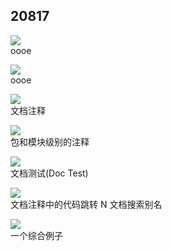 ## 20817

![](./img/2022-08-17-14-46-27.png)  
oooe

![](./img/2022-08-17-14-47-05.png)  
oooe

![](./img/2022-08-17-14-50-22.png)  
文档注释

![](./img/2022-08-17-14-51-30.png)  
包和模块级别的注释

![](./img/2022-08-17-14-57-22.png)  
文档测试(Doc Test)

![](./img/2022-08-17-15-07-58.png)  
文档注释中的代码跳转 N 文档搜索别名

![](./img/2022-08-17-15-09-22.png)  
一个综合例子
